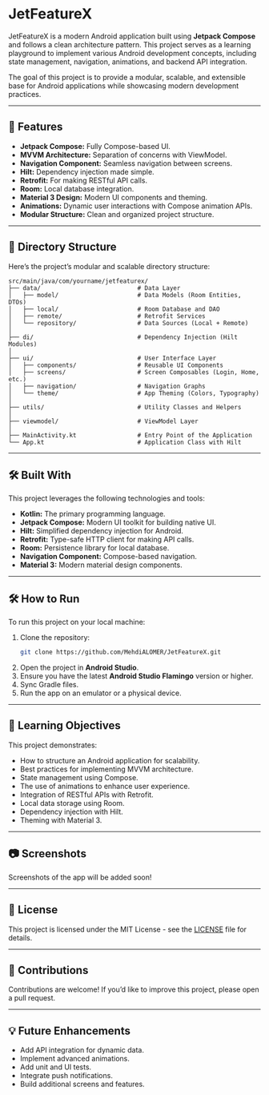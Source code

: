 ﻿# JetFeatureX

JetFeatureX is a modern Android application built using **Jetpack Compose** and follows a clean architecture pattern. This project serves as a learning playground to implement various Android development concepts, including state management, navigation, animations, and backend API integration.

The goal of this project is to provide a modular, scalable, and extensible base for Android applications while showcasing modern development practices.

---

## 🚀 Features

- **Jetpack Compose:** Fully Compose-based UI.
- **MVVM Architecture:** Separation of concerns with ViewModel.
- **Navigation Component:** Seamless navigation between screens.
- **Hilt:** Dependency injection made simple.
- **Retrofit:** For making RESTful API calls.
- **Room:** Local database integration.
- **Material 3 Design:** Modern UI components and theming.
- **Animations:** Dynamic user interactions with Compose animation APIs.
- **Modular Structure:** Clean and organized project structure.

---

## 📂 Directory Structure

Here’s the project’s modular and scalable directory structure:

```plaintext
src/main/java/com/yourname/jetfeaturex/
├── data/                           # Data Layer
│   ├── model/                      # Data Models (Room Entities, DTOs)
│   ├── local/                      # Room Database and DAO
│   ├── remote/                     # Retrofit Services
│   └── repository/                 # Data Sources (Local + Remote)
│
├── di/                             # Dependency Injection (Hilt Modules)
│
├── ui/                             # User Interface Layer
│   ├── components/                 # Reusable UI Components
│   ├── screens/                    # Screen Composables (Login, Home, etc.)
│   ├── navigation/                 # Navigation Graphs
│   └── theme/                      # App Theming (Colors, Typography)
│
├── utils/                          # Utility Classes and Helpers
│
├── viewmodel/                      # ViewModel Layer
│
├── MainActivity.kt                 # Entry Point of the Application
└── App.kt                          # Application Class with Hilt
```

---

## 🛠️ Built With

This project leverages the following technologies and tools:

- **Kotlin:** The primary programming language.
- **Jetpack Compose:** Modern UI toolkit for building native UI.
- **Hilt:** Simplified dependency injection for Android.
- **Retrofit:** Type-safe HTTP client for making API calls.
- **Room:** Persistence library for local database.
- **Navigation Component:** Compose-based navigation.
- **Material 3:** Modern material design components.

---

## 🛠️ How to Run

To run this project on your local machine:

1. Clone the repository:
   ```bash
   git clone https://github.com/MehdiALOMER/JetFeatureX.git
   ```
2. Open the project in **Android Studio**.
3. Ensure you have the latest **Android Studio Flamingo** version or higher.
4. Sync Gradle files.
5. Run the app on an emulator or a physical device.

---

## 📖 Learning Objectives

This project demonstrates:

- How to structure an Android application for scalability.
- Best practices for implementing MVVM architecture.
- State management using Compose.
- The use of animations to enhance user experience.
- Integration of RESTful APIs with Retrofit.
- Local data storage using Room.
- Dependency injection with Hilt.
- Theming with Material 3.

---

## 📷 Screenshots

Screenshots of the app will be added soon!

---

## 📜 License

This project is licensed under the MIT License - see the [LICENSE](LICENSE) file for details.

---

## 🤝 Contributions

Contributions are welcome! If you’d like to improve this project, please open a pull request.

---

## 💡 Future Enhancements

- Add API integration for dynamic data.
- Implement advanced animations.
- Add unit and UI tests.
- Integrate push notifications.
- Build additional screens and features.
